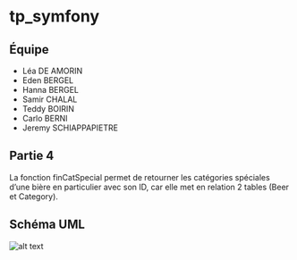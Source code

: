 # tp_symfony

## Équipe
* Léa DE AMORIN
* Eden BERGEL
* Hanna BERGEL
* Samir CHALAL
* Teddy BOIRIN
* Carlo BERNI
* Jeremy SCHIAPPAPIETRE


## Partie 4
La fonction finCatSpecial permet de retourner les catégories spéciales d’une bière en particulier avec son ID, car elle met en relation 2 tables (Beer et Category).


## Schéma UML
![alt text](https://ibb.co/7pLGk6x)
